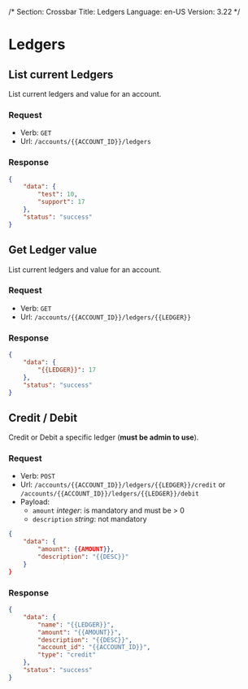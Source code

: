 /*
Section: Crossbar
Title: Ledgers
Language: en-US
Version: 3.22
*/

# Ledgers

## List current Ledgers

List current ledgers and value for an account.

### Request

- Verb: `GET`
- Url: `/accounts/{{ACCOUNT_ID}}/ledgers`


### Response

```json
{
    "data": {
        "test": 10,
        "support": 17
    },
    "status": "success"
}
```

## Get Ledger value

List current ledgers and value for an account.

### Request

- Verb: `GET`
- Url: `/accounts/{{ACCOUNT_ID}}/ledgers/{{LEDGER}}`


### Response

```json
{
    "data": {
        "{{LEDGER}}": 17
    },
    "status": "success"
}
```

## Credit / Debit

Credit or Debit a specific ledger (**must be admin to use**).

### Request

- Verb: `POST`
- Url: `/accounts/{{ACCOUNT_ID}}/ledgers/{{LEDGER}}/credit` or `/accounts/{{ACCOUNT_ID}}/ledgers/{{LEDGER}}/debit`
- Payload:
    - `amount` *integer*: is mandatory and must be > 0
    - `description` *string*: not mandatory

```json
{
    "data": {
        "amount": {{AMOUNT}},
        "description": "{{DESC}}"
    }
}
```

### Response

```json
{
    "data": {
        "name": "{{LEDGER}}",
        "amount": "{{AMOUNT}}",
        "description": "{{DESC}}",
        "account_id": "{{ACCOUNT_ID}}",
        "type": "credit"
    },
    "status": "success"
}
```
